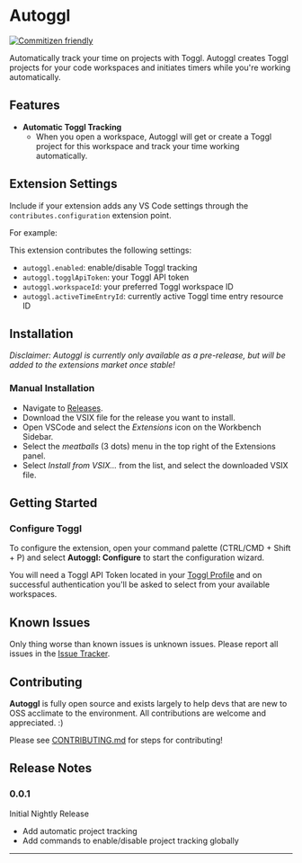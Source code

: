# Autoggl
[![Commitizen friendly](https://img.shields.io/badge/commitizen-friendly-brightgreen.svg)](http://commitizen.github.io/cz-cli/)

Automatically track your time on projects with Toggl. Autoggl creates Toggl projects for your code workspaces and initiates timers while you're working automatically.

## Features

- **Automatic Toggl Tracking**
    - When you open a workspace, Autoggl will get or create a Toggl project for this workspace and track your time working automatically.


## Extension Settings

Include if your extension adds any VS Code settings through the `contributes.configuration` extension point.

For example:

This extension contributes the following settings:

* `autoggl.enabled`: enable/disable Toggl tracking
* `autoggl.togglApiToken`: your Toggl API token
* `autoggl.workspaceId`: your preferred Toggl workspace ID
* `autoggl.activeTimeEntryId`: currently active Toggl time entry resource ID

## Installation
*Disclaimer: Autoggl is currently only available as a pre-release, but will be added to the extensions market once stable!*

### Manual Installation
- Navigate to [Releases](https://github.com/CodeSpent/autoggl/releases).
- Download the VSIX file for the release you want to install.
- Open VSCode and select the *Extensions* icon on the Workbench Sidebar.
- Select the *meatballs* (3 dots) menu in the top right of the Extensions panel.
- Select *Install from VSIX...* from the list, and select the downloaded VSIX file.

## Getting Started
### Configure Toggl
To configure the extension, open your command palette (CTRL/CMD + Shift + P) and select **Autoggl: Configure** to start the configuration wizard.

You will need a Toggl API Token located in your [Toggl Profile](https://toggl.com/app/profile) and on successful authentication you'll be asked to select from your available workspaces.

## Known Issues
Only thing worse than known issues is unknown issues. Please report all issues in the [Issue Tracker](https://github.com/autoggl/issues/).

## Contributing
**Autoggl** is fully open source and exists largely to help devs that are new to OSS acclimate to the environment. All contributions are welcome and appreciated. :)

Please see [CONTRIBUTING.md](CONTRIBUTING.md) for steps for contributing!

## Release Notes

### 0.0.1

Initial Nightly Release
- Add automatic project tracking
- Add commands to enable/disable project tracking globally


-----------------------------------------------------------------------------------------------------------
